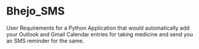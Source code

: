 # Bhejo_SMS
User Requirements for a Python Application that would automatically add your Outlook and Gmail Calendar entries for taking medicine and send you an SMS reminder for the same.
